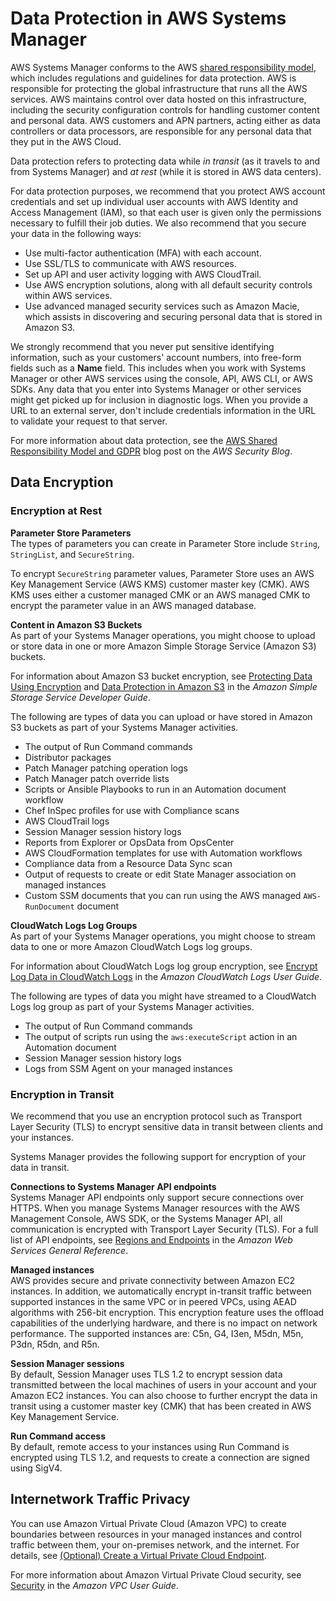 # Data Protection in AWS Systems Manager<a name="data-protection"></a>

AWS Systems Manager conforms to the AWS [shared responsibility model](http://aws.amazon.com/compliance/shared-responsibility-model/), which includes regulations and guidelines for data protection\. AWS is responsible for protecting the global infrastructure that runs all the AWS services\. AWS maintains control over data hosted on this infrastructure, including the security configuration controls for handling customer content and personal data\. AWS customers and APN partners, acting either as data controllers or data processors, are responsible for any personal data that they put in the AWS Cloud\. 

Data protection refers to protecting data while *in transit* \(as it travels to and from Systems Manager\) and *at rest* \(while it is stored in AWS data centers\)\. 

For data protection purposes, we recommend that you protect AWS account credentials and set up individual user accounts with AWS Identity and Access Management \(IAM\), so that each user is given only the permissions necessary to fulfill their job duties\. We also recommend that you secure your data in the following ways:
+ Use multi\-factor authentication \(MFA\) with each account\.
+ Use SSL/TLS to communicate with AWS resources\.
+ Set up API and user activity logging with AWS CloudTrail\.
+ Use AWS encryption solutions, along with all default security controls within AWS services\.
+ Use advanced managed security services such as Amazon Macie, which assists in discovering and securing personal data that is stored in Amazon S3\.

We strongly recommend that you never put sensitive identifying information, such as your customers' account numbers, into free\-form fields such as a **Name** field\. This includes when you work with Systems Manager or other AWS services using the console, API, AWS CLI, or AWS SDKs\. Any data that you enter into Systems Manager or other services might get picked up for inclusion in diagnostic logs\. When you provide a URL to an external server, don't include credentials information in the URL to validate your request to that server\.

For more information about data protection, see the [AWS Shared Responsibility Model and GDPR](http://aws.amazon.com/blogs/security/the-aws-shared-responsibility-model-and-gdpr/) blog post on the *AWS Security Blog*\.

## Data Encryption<a name="data-encryption"></a>

### Encryption at Rest<a name="encryption-at-rest"></a>

**Parameter Store Parameters**  
The types of parameters you can create in Parameter Store include `String`, `StringList`, and `SecureString`\.

To encrypt `SecureString` parameter values, Parameter Store uses an AWS Key Management Service \(AWS KMS\) customer master key \(CMK\)\. AWS KMS uses either a customer managed CMK or an AWS managed CMK to encrypt the parameter value in an AWS managed database\.

**Content in Amazon S3 Buckets**  
As part of your Systems Manager operations, you might choose to upload or store data in one or more Amazon Simple Storage Service \(Amazon S3\) buckets\. 

For information about Amazon S3 bucket encryption, see [Protecting Data Using Encryption](https://docs.aws.amazon.com/AmazonS3/latest/dev/UsingEncryption.html) and [Data Protection in Amazon S3](https://docs.aws.amazon.com/AmazonS3/latest/dev/DataDurability.html) in the *Amazon Simple Storage Service Developer Guide*\.

The following are types of data you can upload or have stored in Amazon S3 buckets as part of your Systems Manager activities\.
+ The output of Run Command commands
+ Distributor packages
+ Patch Manager patching operation logs
+ Patch Manager patch override lists
+ Scripts or Ansible Playbooks to run in an Automation document workflow
+ Chef InSpec profiles for use with Compliance scans
+ AWS CloudTrail logs
+ Session Manager session history logs
+ Reports from Explorer or OpsData from OpsCenter
+ AWS CloudFormation templates for use with Automation workflows
+ Compliance data from a Resource Data Sync scan
+ Output of requests to create or edit State Manager association on managed instances
+ Custom SSM documents that you can run using the AWS managed `AWS-RunDocument` document

**CloudWatch Logs Log Groups**  
As part of your Systems Manager operations, you might choose to stream data to one or more Amazon CloudWatch Logs log groups\.

For information about CloudWatch Logs log group encryption, see [Encrypt Log Data in CloudWatch Logs](https://docs.aws.amazon.com/AmazonCloudWatch/latest/logs/encrypt-log-data-kms.html) in the *Amazon CloudWatch Logs User Guide*\.

The following are types of data you might have streamed to a CloudWatch Logs log group as part of your Systems Manager activities\.
+ The output of Run Command commands
+ The output of scripts run using the `aws:executeScript` action in an Automation document
+ Session Manager session history logs
+ Logs from SSM Agent on your managed instances

### Encryption in Transit<a name="encryption-in-transit"></a>

We recommend that you use an encryption protocol such as Transport Layer Security \(TLS\) to encrypt sensitive data in transit between clients and your instances\.

Systems Manager provides the following support for encryption of your data in transit\.

**Connections to Systems Manager API endpoints**  
Systems Manager API endpoints only support secure connections over HTTPS\. When you manage Systems Manager resources with the AWS Management Console, AWS SDK, or the Systems Manager API, all communication is encrypted with Transport Layer Security \(TLS\)\. For a full list of API endpoints, see [Regions and Endpoints](https://docs.aws.amazon.com/general/latest/gr/rande.html) in the *Amazon Web Services General Reference*\. 

**Managed instances**  
AWS provides secure and private connectivity between Amazon EC2 instances\. In addition, we automatically encrypt in\-transit traffic between supported instances in the same VPC or in peered VPCs, using AEAD algorithms with 256\-bit encryption\. This encryption feature uses the offload capabilities of the underlying hardware, and there is no impact on network performance\. The supported instances are: C5n, G4, I3en, M5dn, M5n, P3dn, R5dn, and R5n\.

**Session Manager sessions**  
By default, Session Manager uses TLS 1\.2 to encrypt session data transmitted between the local machines of users in your account and your Amazon EC2 instances\. You can also choose to further encrypt the data in transit using a customer master key \(CMK\) that has been created in AWS Key Management Service\. 

**Run Command access**  
By default, remote access to your instances using Run Command is encrypted using TLS 1\.2, and requests to create a connection are signed using SigV4\.

## Internetwork Traffic Privacy<a name="internetwork-privacy"></a>

You can use Amazon Virtual Private Cloud \(Amazon VPC\) to create boundaries between resources in your managed instances and control traffic between them, your on\-premises network, and the internet\. For details, see [\(Optional\) Create a Virtual Private Cloud Endpoint](setup-create-vpc.md)\. 

For more information about Amazon Virtual Private Cloud security, see [Security](https://docs.aws.amazon.com/vpc/latest/userguide/VPC_Security.html) in the *Amazon VPC User Guide*\.